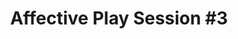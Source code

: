 ---
layout: default
category: session
id: affective-play-session-3
title: Affective Play Session &#35;3
permalink: /schedule#affective-play-session-3

day: Saturday
time: 3&colon;00pm - 4&colon;15pm
timeorder: 7
room: Rm. 845
---
